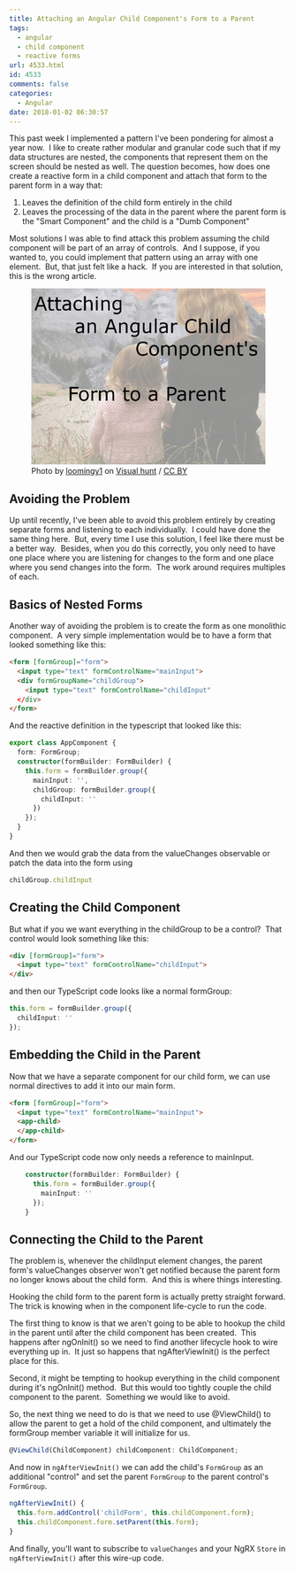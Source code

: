 ```yaml
---
title: Attaching an Angular Child Component's Form to a Parent
tags:
  - angular
  - child component
  - reactive forms
url: 4533.html
id: 4533
comments: false
categories:
  - Angular
date: 2018-01-02 06:30:57
---
```


This past week I implemented a pattern I've been pondering for almost a year now.  I like to create rather modular and granular code such that if my data structures are nested, the components that represent them on the screen should be nested as well. The question becomes, how does one create a reactive form in a child component and attach that form to the parent form in a way that:

1.  Leaves the definition of the child form entirely in the child
2.  Leaves the processing of the data in the parent where the parent form is the "Smart Component" and the child is a "Dumb Component"

Most solutions I was able to find attack this problem assuming the child component will be part of an array of controls.  And I suppose, if you wanted to, you could implement that pattern using an array with one element.  But, that just felt like a hack.  If you are interested in that solution, this is the wrong article. <figure>![](/uploads/2018/01/2018-01-02.jpg "Attaching an Angular Child Component's Form to a Parent") Photo by [loomingy1](//visualhunt.com/author/e29ed9) on [Visual hunt](//visualhunt.com/re/b9f011) / [ CC BY](//creativecommons.org/licenses/by/2.0/)</figure>

<!-- more --> 

Avoiding the Problem
--------------------

Up until recently, I've been able to avoid this problem entirely by creating separate forms and listening to each individually.  I could have done the same thing here.  But, every time I use this solution, I feel like there must be a better way.  Besides, when you do this correctly, you only need to have one place where you are listening for changes to the form and one place where you send changes into the form.  The work around requires multiples of each.

Basics of Nested Forms
----------------------

Another way of avoiding the problem is to create the form as one monolithic component.  A very simple implementation would be to have a form that looked something like this:

``` html
<form [formGroup]="form">
  <input type="text" formControlName="mainInput">
  <div formGroupName="childGroup">
    <input type="text" formControlName="childInput"
  </div>
</form>
```

And the reactive definition in the typescript that looked like this:

``` typescript
export class AppComponent {
  form: FormGroup;
  constructor(formBuilder: FormBuilder) {
    this.form = formBuilder.group({
      mainInput: '',
      childGroup: formBuilder.group({
        childInput: ''
      })
    });
  }
}
```

And then we would grab the data from the valueChanges observable or patch the data into the form using 

``` typescript
childGroup.childInput
```

Creating the Child Component
----------------------------

But what if you we want everything in the childGroup to be a control?  That control would look something like this: 

``` html
<div [formGroup]="form"> 
  <input type="text" formControlName="childInput"> 
</div>
```

and then our TypeScript code looks like a normal formGroup:

``` typescript
this.form = formBuilder.group({
  childInput: ''
});
```

Embedding the Child in the Parent
---------------------------------

Now that we have a separate component for our child form, we can use normal directives to add it into our main form.

``` html
<form [formGroup]="form">
  <input type="text" formControlName="mainInput">
  <app-child>
  </app-child>
</form>
```

And our TypeScript code now only needs a reference to mainInput.

``` typescript
    constructor(formBuilder: FormBuilder) {
      this.form = formBuilder.group({
        mainInput: ''
      });
    }
```

Connecting the Child to the Parent
----------------------------------

The problem is, whenever the childInput element changes, the parent form's valueChanges observer won't get notified because the parent form no longer knows about the child form.  And this is where things interesting.

Hooking the child form to the parent form is actually pretty straight forward.  The trick is knowing when in the component life-cycle to run the code.

The first thing to know is that we aren't going to be able to hookup the child in the parent until after the child component has been created.  This happens after ngOnInit() so we need to find another lifecycle hook to wire everything up in.  It just so happens that ngAfterViewInit() is the perfect place for this. 

Second, it might be tempting to hookup everything in the child component during it's ngOnInit() method.  But this would too tightly couple the child component to the parent.  Something we would like to avoid. 

So, the next thing we need to do is that we need to use @ViewChild() to allow the parent to get a hold of the child component, and ultimately the formGroup member variable it will initialize for us.

``` typescript
@ViewChild(ChildComponent) childComponent: ChildComponent;
```

And now in `ngAfterViewInit()` we can add the child's `FormGroup` as an additional "control" and set the parent `FormGroup` to the parent control's `FormGroup`.

``` typescript
ngAfterViewInit() {
  this.form.addControl('childForm', this.childComponent.form);
  this.childComponent.form.setParent(this.form);
}
```

And finally, you'll want to subscribe to `valueChanges` and your NgRX `Store` in `ngAfterViewInit()` after this wire-up code.
